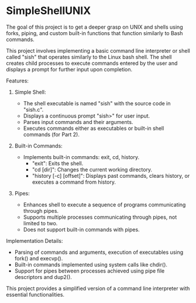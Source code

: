 # SimpleShellUNIX

The goal of this project is to get a deeper grasp on UNIX and shells using forks, piping, and custom built-in functions that function similarly to Bash commands.

This project involves implementing a basic command line interpreter or shell called "sish" that operates similarly to the Linux bash shell. The shell creates child processes to execute commands entered by the user and displays a prompt for further input upon completion. 

  Features:

1. Simple Shell:
   - The shell executable is named "sish" with the source code in "sish.c".
   - Displays a continuous prompt "sish>" for user input.
   - Parses input commands and their arguments.
   - Executes commands either as executables or built-in shell commands (for Part 2).

2. Built-in Commands:
   - Implements built-in commands: exit, cd, history.
     - "exit": Exits the shell.
     - "cd [dir]": Changes the current working directory.
     - "history [-c] [offset]": Displays past commands, clears history, or executes a command from history.

3. Pipes:
   - Enhances shell to execute a sequence of programs communicating through pipes.
   - Supports multiple processes communicating through pipes, not limited to two.
   - Does not support built-in commands with pipes.

Implementation Details:
- Parsing of commands and arguments, execution of executables using fork() and execvp().
- Built-in commands implemented using system calls like chdir().
- Support for pipes between processes achieved using pipe file descriptors and dup2().

This project provides a simplified version of a command line interpreter with essential functionalities. 
